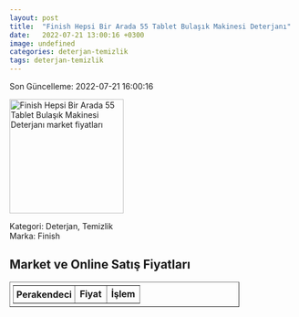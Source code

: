 ```yaml
---
layout: post
title:  "Finish Hepsi Bir Arada 55 Tablet Bulaşık Makinesi Deterjanı"
date:   2022-07-21 13:00:16 +0300
image: undefined
categories: deterjan-temizlik
tags: deterjan-temizlik
---
```


Son Güncelleme: 2022-07-21 16:00:16

<img src="undefined" width="200" alt="Finish Hepsi Bir Arada 55 Tablet Bulaşık Makinesi Deterjanı market fiyatları" />

Kategori: Deterjan, Temizlik
<br />
Marka: Finish

<h2>Market ve Online Satış Fiyatları</h2>

<table border="1" style="padding: 5px;width:80%;">
  <tr>
    <td style="padding: 5px;"><strong>Perakendeci</strong></td>
    <td><strong>Fiyat</strong></td>
    <td><strong>İşlem</strong></td>
  </tr>
  
</table>
